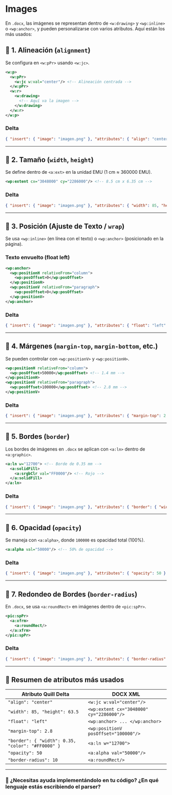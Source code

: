 # Images

En `.docx`, las imágenes se representan dentro de `<w:drawing>` y `<wp:inline>` o `<wp:anchor>`, y pueden personalizarse con varios atributos. Aquí están los más usados:  

## 📌 **1. Alineación (`alignment`)**  
Se configura en `<w:pPr>` usando `<w:jc>`.  

```xml
<w:p>
  <w:pPr>
    <w:jc w:val="center"/> <!-- Alineación centrada -->
  </w:pPr>
  <w:r>
    <w:drawing>
      <!-- Aquí va la imagen -->
    </w:drawing>
  </w:r>
</w:p>
```

### **Delta**  
```json
{ "insert": { "image": "imagen.png" }, "attributes": { "align": "center" } }
```

---

## 📌 **2. Tamaño (`width`, `height`)**  
Se define dentro de `<a:ext>` en la unidad EMU (1 cm ≈ 360000 EMU).  

```xml
<wp:extent cx="3048000" cy="2286000"/> <!-- 8.5 cm x 6.35 cm -->
```

### **Delta**  
```json
{ "insert": { "image": "imagen.png" }, "attributes": { "width": 85, "height": 63.5 } }
```

---

## 📌 **3. Posición (Ajuste de Texto / `wrap`)**  
Se usa `<wp:inline>` (en línea con el texto) o `<wp:anchor>` (posicionado en la página).  

### **Texto envuelto (float left)**  
```xml
<wp:anchor>
  <wp:positionH relativeFrom="column">
    <wp:posOffset>0</wp:posOffset>
  </wp:positionH>
  <wp:positionV relativeFrom="paragraph">
    <wp:posOffset>0</wp:posOffset>
  </wp:positionV>
</wp:anchor>
```

### **Delta**  
```json
{ "insert": { "image": "imagen.png" }, "attributes": { "float": "left" } }
```

---

## 📌 **4. Márgenes (`margin-top`, `margin-bottom`, etc.)**  
Se pueden controlar con `<wp:positionV>` y `<wp:positionH>`.  

```xml
<wp:positionH relativeFrom="column">
  <wp:posOffset>50000</wp:posOffset> <!-- 1.4 mm -->
</wp:positionH>
<wp:positionV relativeFrom="paragraph">
  <wp:posOffset>100000</wp:posOffset> <!-- 2.8 mm -->
</wp:positionV>
```

### **Delta**  
```json
{ "insert": { "image": "imagen.png" }, "attributes": { "margin-top": 2.8, "margin-left": 1.4 } }
```

---

## 📌 **5. Bordes (`border`)**  
Los bordes de imágenes en `.docx` se aplican con `<a:ln>` dentro de `<a:graphic>`.  

```xml
<a:ln w="12700"> <!-- Borde de 0.35 mm -->
  <a:solidFill>
    <a:srgbClr val="FF0000"/> <!-- Rojo -->
  </a:solidFill>
</a:ln>
```

### **Delta**  
```json
{ "insert": { "image": "imagen.png" }, "attributes": { "border": { "width": 0.35, "color": "#FF0000" } } }
```

---

## 📌 **6. Opacidad (`opacity`)**  
Se maneja con `<a:alpha>`, donde `100000` es opacidad total (100%).  

```xml
<a:alpha val="50000"/> <!-- 50% de opacidad -->
```

### **Delta**  
```json
{ "insert": { "image": "imagen.png" }, "attributes": { "opacity": 50 } }
```

---

## 📌 **7. Redondeo de Bordes (`border-radius`)**  
En `.docx`, se usa `<a:roundRect>` en imágenes dentro de `<pic:spPr>`.  

```xml
<pic:spPr>
  <a:xfrm>
    <a:roundRect/>
  </a:xfrm>
</pic:spPr>
```

### **Delta**  
```json
{ "insert": { "image": "imagen.png" }, "attributes": { "border-radius": 10 } }
```

---

## 📌 **Resumen de atributos más usados**
| **Atributo Quill Delta** | **DOCX XML** |
|-----------------|------------------|
| `"align": "center"` | `<w:jc w:val="center"/>` |
| `"width": 85, "height": 63.5` | `<wp:extent cx="3048000" cy="2286000"/>` |
| `"float": "left"` | `<wp:anchor> ... </wp:anchor>` |
| `"margin-top": 2.8` | `<wp:positionV posOffset="100000"/>` |
| `"border": { "width": 0.35, "color": "#FF0000" }` | `<a:ln w="12700">` |
| `"opacity": 50` | `<a:alpha val="50000"/>` |
| `"border-radius": 10` | `<a:roundRect/>` |

---

### 🚀 **¿Necesitas ayuda implementándolo en tu código? ¿En qué lenguaje estás escribiendo el parser?**
